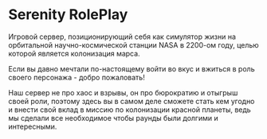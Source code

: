 # Serenity RolePlay
Игровой сервер, позиционирующий себя как симулятор жизни на орбитальной научно-космической станции NASA в 2200-ом году, целью которой является колонизация марса.

Если вы давно мечтали по-настоящему войти во вкус и вжиться в роль своего персонажа - добро пожаловать!

Наш сервер не про хаос и взрывы, он про бюрократию и отыгрыш своей роли, поэтому здесь вы в самом деле сможете стать кем угодно и внести свой вклад в миссию по колонизации красной планеты, ведь мы сделали все необходимое чтобы раунды были долгими и интересными.